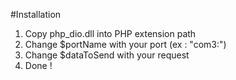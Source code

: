 #Installation

1. Copy php_dio.dll into PHP extension path
2. Change $portName with your port (ex : "com3:")
3. Change $dataToSend with your request
4. Done !